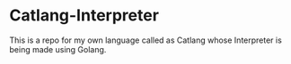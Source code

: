 # Catlang-Interpreter
This is a repo for my own language called as Catlang whose Interpreter is being made using Golang.
